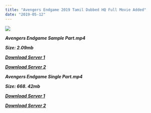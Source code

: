```yaml
---
title: "Avengers Endgame 2019 Tamil Dubbed HQ Full Movie Added"
date: "2019-05-12"
---
```


![](https://images.moviebuff.com/0f88579d-70a1-4e30-b7d3-e54710b9a71a?w=1000)

**_Avengers Endgame Sample Part.mp4_**

**_Size: 2.09mb_**

**_[Download Server 1](http://b7.wetransfer.vip/files/Tamil{3e481fa13b96e298813a968d76478a0dd6887383e8276579d75a86ec60557583}20Dubbed{3e481fa13b96e298813a968d76478a0dd6887383e8276579d75a86ec60557583}20Movies/Tamil{3e481fa13b96e298813a968d76478a0dd6887383e8276579d75a86ec60557583}202019{3e481fa13b96e298813a968d76478a0dd6887383e8276579d75a86ec60557583}20Dubbed{3e481fa13b96e298813a968d76478a0dd6887383e8276579d75a86ec60557583}20Movies/Avengers{3e481fa13b96e298813a968d76478a0dd6887383e8276579d75a86ec60557583}20Endgame{3e481fa13b96e298813a968d76478a0dd6887383e8276579d75a86ec60557583}20(2019)/Avengers{3e481fa13b96e298813a968d76478a0dd6887383e8276579d75a86ec60557583}20Endgame{3e481fa13b96e298813a968d76478a0dd6887383e8276579d75a86ec60557583}20(2019){3e481fa13b96e298813a968d76478a0dd6887383e8276579d75a86ec60557583}20HDTC/Avengers{3e481fa13b96e298813a968d76478a0dd6887383e8276579d75a86ec60557583}20Endgame{3e481fa13b96e298813a968d76478a0dd6887383e8276579d75a86ec60557583}20(2019){3e481fa13b96e298813a968d76478a0dd6887383e8276579d75a86ec60557583}20Sample{3e481fa13b96e298813a968d76478a0dd6887383e8276579d75a86ec60557583}20(640x360).mp4)_**

**_[Download Server 2](http://b7.wetransfer.vip/files/Tamil{3e481fa13b96e298813a968d76478a0dd6887383e8276579d75a86ec60557583}20Dubbed{3e481fa13b96e298813a968d76478a0dd6887383e8276579d75a86ec60557583}20Movies/Tamil{3e481fa13b96e298813a968d76478a0dd6887383e8276579d75a86ec60557583}202019{3e481fa13b96e298813a968d76478a0dd6887383e8276579d75a86ec60557583}20Dubbed{3e481fa13b96e298813a968d76478a0dd6887383e8276579d75a86ec60557583}20Movies/Avengers{3e481fa13b96e298813a968d76478a0dd6887383e8276579d75a86ec60557583}20Endgame{3e481fa13b96e298813a968d76478a0dd6887383e8276579d75a86ec60557583}20(2019)/Avengers{3e481fa13b96e298813a968d76478a0dd6887383e8276579d75a86ec60557583}20Endgame{3e481fa13b96e298813a968d76478a0dd6887383e8276579d75a86ec60557583}20(2019){3e481fa13b96e298813a968d76478a0dd6887383e8276579d75a86ec60557583}20HDTC/Avengers{3e481fa13b96e298813a968d76478a0dd6887383e8276579d75a86ec60557583}20Endgame{3e481fa13b96e298813a968d76478a0dd6887383e8276579d75a86ec60557583}20(2019){3e481fa13b96e298813a968d76478a0dd6887383e8276579d75a86ec60557583}20Sample{3e481fa13b96e298813a968d76478a0dd6887383e8276579d75a86ec60557583}20(640x360).mp4)_**

**_Avengers Endgame Single Part.mp4_**

**_Size: 668. 42mb_**

**_[Download Server 1](http://c5.wetransfer.vip//files/Avengers{3e481fa13b96e298813a968d76478a0dd6887383e8276579d75a86ec60557583}20Endgame{3e481fa13b96e298813a968d76478a0dd6887383e8276579d75a86ec60557583}20(2019).mp4)_**

**_[Download Server 2](http://c5.wetransfer.vip//files/Avengers{3e481fa13b96e298813a968d76478a0dd6887383e8276579d75a86ec60557583}20Endgame{3e481fa13b96e298813a968d76478a0dd6887383e8276579d75a86ec60557583}20(2019).mp4)_**
